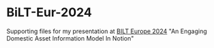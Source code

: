 # BiLT-Eur-2024
Supporting files for my presentation at [BILT Europe 2024](https://www.dbei.org/event-partner/bilt-europe-2024/) "An Engaging Domestic Asset Information Model In Notion"


